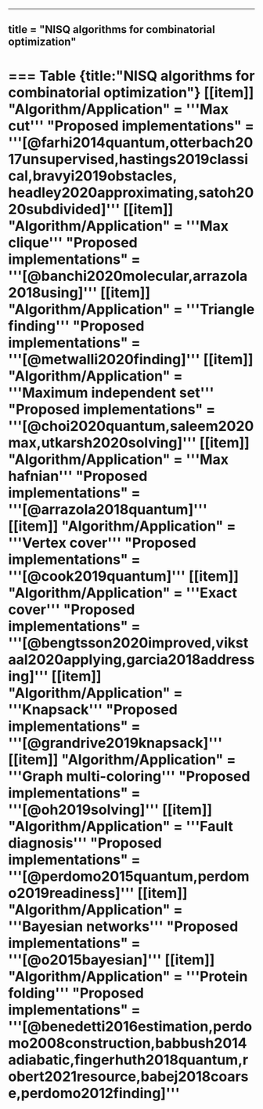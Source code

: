 ----
title = "NISQ algorithms for combinatorial optimization"
----
=== Table {title:"NISQ algorithms for combinatorial optimization"}
[[item]] 
"Algorithm/Application" = '''Max cut'''
"Proposed implementations" = '''[@farhi2014quantum,otterbach2017unsupervised,hastings2019classical,bravyi2019obstacles, headley2020approximating,satoh2020subdivided]'''
[[item]]
"Algorithm/Application" = '''Max clique'''
"Proposed implementations" = '''[@banchi2020molecular,arrazola2018using]'''
[[item]]
"Algorithm/Application" = '''Triangle finding'''
"Proposed implementations" = '''[@metwalli2020finding]'''
[[item]]
"Algorithm/Application" = '''Maximum independent set'''
"Proposed implementations" = '''[@choi2020quantum,saleem2020max,utkarsh2020solving]'''
[[item]]
"Algorithm/Application" = '''Max hafnian'''
"Proposed implementations" = '''[@arrazola2018quantum]'''
[[item]]
"Algorithm/Application" = '''Vertex cover'''
"Proposed implementations" = '''[@cook2019quantum]'''
[[item]]
"Algorithm/Application" = '''Exact cover'''
"Proposed implementations" = '''[@bengtsson2020improved,vikstaal2020applying,garcia2018addressing]'''
[[item]]
"Algorithm/Application" = '''Knapsack'''
"Proposed implementations" = '''[@grandrive2019knapsack]'''
[[item]]
"Algorithm/Application" = '''Graph multi-coloring'''
"Proposed implementations" = '''[@oh2019solving]'''
[[item]]
"Algorithm/Application" = '''Fault diagnosis'''
"Proposed implementations" = '''[@perdomo2015quantum,perdomo2019readiness]'''
[[item]]
"Algorithm/Application" = '''Bayesian networks'''
"Proposed implementations" = '''[@o2015bayesian]'''
[[item]]
"Algorithm/Application" = '''Protein folding'''
"Proposed implementations" = '''[@benedetti2016estimation,perdomo2008construction,babbush2014adiabatic,fingerhuth2018quantum,robert2021resource,babej2018coarse,perdomo2012finding]'''
===
